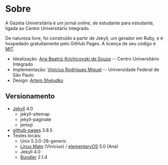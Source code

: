 # Sobre

A Gazeta Universitária é um jornal *online*, de estudante para estudante, ligada ao Centro Universitário Integrado.

De natureza livre, foi construído a partir de Jekyll, um gerador em Ruby, e é hospedado gratuitamente pelo GitHub Pages. A licença de seu código é [MIT](https://mit-license.org/).

  * Idealização: [Ana Beatriz Krichicovski de Souza](https://github.com/krichicovski) -- Centro Universitário Integrado
  * Implementação: [Vinícius Rodrigues Miguel](https://github.com/vrmiguel) -- Universidade Federal de São Paulo
  * Design: [Artem Sheludko](https://github.com/artemsheludko)

## Versionamento

  * [Jekyll](https://jekyllrb.com/) 4.0
     * jekyll-sitemap
     * jekyll-paginate
     * jemoji
  * [github-pages](https://pages.github.com/) 3.8.5
  * Testes locais:
    * Unix 5.3.0-28-generic
    * [Linux Mate](https://www.linuxmint.com/) (Vinícius) / [elementaryOS](https://elementary.io/) 5.0 (Ana)
    * Jekyll 4.0
    * [Bundler](https://bundler.io/) 2.1.4
